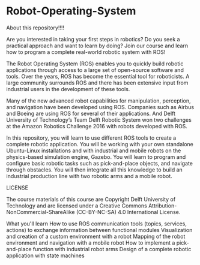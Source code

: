 # Robot-Operating-System
About this repository!!!!

Are you interested in taking your first steps in robotics? Do you seek a practical approach and want to learn by doing? Join our course and learn how to program a complete real-world robotic system with ROS!

The Robot Operating System (ROS) enables you to quickly build robotic applications through access to a large set of open-source software and tools. Over the years, ROS has become the essential tool for roboticists. A large community surrounds ROS and there has been extensive input from industrial users in the development of these tools. 

Many of the new advanced robot capabilities for manipulation, perception, and navigation have been developed using ROS. Companies such as Airbus and Boeing are using ROS for several of their applications. And Delft University of Technology’s Team Delft Robotic System won two challenges at the Amazon Robotics Challenge 2016 with robots developed with ROS.

In this repository, you will learn to use different ROS tools to create a complete robotic application. You will be working with your own standalone Ubuntu-Linux installations and with industrial and mobile robots on the physics-based simulation engine, Gazebo. You will learn to program and configure basic robotic tasks such as pick-and-place objects, and navigate through obstacles. You will then integrate all this knowledge to build an industrial production line with two robotic arms and a mobile robot. 

LICENSE

The course materials of this course are Copyright Delft University of Technology and are licensed under a Creative Commons Attribution-NonCommercial-ShareAlike (CC-BY-NC-SA) 4.0 International License.

What you'll learn
How to use ROS communication tools (topics, services, actions) to exchange information between functional modules
Visualization and creation of a custom environment with a robot
Mapping of the robot environment and navigation with a mobile robot
How to implement a pick-and-place function with industrial robot arms
Design of a complete robotic application with state machines
